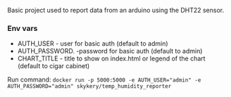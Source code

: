Basic project used to report data from an arduino using the DHT22 sensor.

### Env vars
- AUTH_USER - user for basic auth (default to admin)
- AUTH_PASSWORD. -password for basic auth (default to admin)
- CHART_TITLE - title to show on index.html or legend of the chart (default to cigar cabinet)

Run command: `docker run -p 5000:5000 -e AUTH_USER="admin" -e AUTH_PASSWORD="admin" skykery/temp_humidity_reporter`
